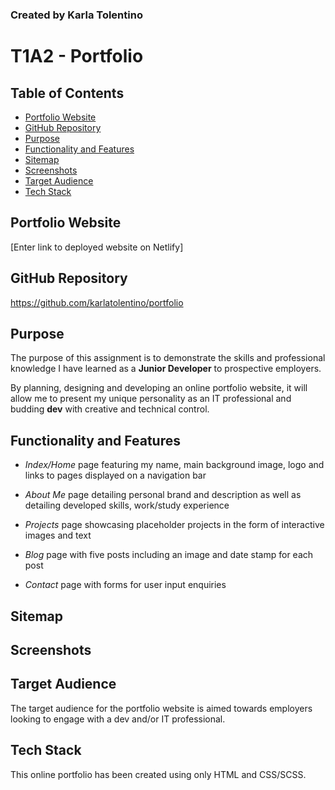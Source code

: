 ### Created by Karla Tolentino
# T1A2 - Portfolio  


## Table of Contents
- [Portfolio Website](#portfolio-website)
- [GitHub Repository](#github-repository)
- [Purpose](#purpose)
- [Functionality and Features](#functionality-and-features)
- [Sitemap](#sitemap)
- [Screenshots](#screenshots)
- [Target Audience](#target-audience)
- [Tech Stack](#tech-stack)

## Portfolio Website
[Enter link to deployed website on Netlify]

## GitHub Repository
https://github.com/karlatolentino/portfolio

## Purpose
The purpose of this assignment is to demonstrate the skills and professional knowledge I have learned as a **Junior Developer** to prospective employers.

By planning, designing and developing an online portfolio website, it will allow me to present my unique personality as an IT professional and budding **dev** with creative and technical control.

## Functionality and Features
* *Index/Home* page featuring my name, main background image, logo and links to pages displayed on a navigation bar

* *About Me* page detailing personal brand and description as well as detailing developed skills, work/study experience

* *Projects* page showcasing placeholder projects in the form of interactive images and text

* *Blog* page with five posts including an image and date stamp for each post

* *Contact* page with forms for user input enquiries


## Sitemap


## Screenshots


## Target Audience
The target audience for the portfolio website is aimed towards employers looking to engage with a dev and/or IT professional.

## Tech Stack
This online portfolio has been created using only HTML and CSS/SCSS.
